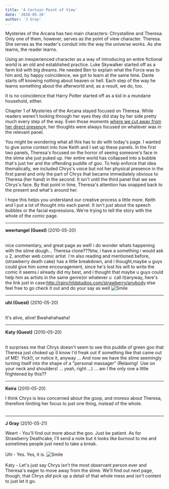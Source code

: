 ```yaml
---
title: 'A Certain Point of View'
date: '2010-05-20'
author: 'J Gray'
---
```


<style type="text/css">         </style> <p style="margin-bottom: 0in;">Mysteries of the Arcana has two main characters: Chrystalline and Theresa. Only one of them, however, serves as the point of view character. Theresa. She serves as the reader's conduit into the way the universe works. As she learns, the reader learns.  </p>  <p style="margin-bottom: 0in;">Using an inexperienced character as a way of introducing an entire fictional world is an old and established practice. Luke Skywalker started off as a farm kid with big dreams. He needed Ben to explain what the Force was to him and, by happy coincidence, we got to learn at the same time. Dante starts off knowing nothing about heaven or hell. Each step of the way he learns something about the afterworld and, as a result, we do, too.</p>  <p style="margin-bottom: 0in;">It is no coincidence that Harry Potter started off as a kid in a mundane household, either.</p>  <p style="margin-bottom: 0in;">Chapter 1 of Mysteries of the Arcana stayed focused on Theresa. While readers weren't looking through her eyes they did stay by her side pretty much every step of the way. Even those moments <a name="" target="_blank" classname="" class="" href="http://mysteriesofthearcana.com/index.php?action=comics&amp;cid=83">where we cut away from her direct presenc</a>e, her thoughts were always focused on whatever was in the relevant panel.  </p>  <p style="margin-bottom: 0in;">You might be wondering what all this has to do with today's page. I wanted to give some context into how Keith and I set up these panels. In the first two panels, Theresa's focused on the horror of seeing someone's face in the slime she just puked up. Her entire world has collapsed into a bubble that's just her and the offending puddle of goo. To help enforce that idea thematically, we included Chrys's voice but not her physical presence in the first panel and only the part of Chrys that became immediately obvious to Theresa (her hand) in the second. It isn't until the third panel that we see Chrys's face. By that point in time, Theresa's attention has snapped back to the present and what's around her.</p>  <p style="margin-bottom: 0in;">I hope this helps you understand our creative process a little more. Keith and I put a lot of thought into each panel. It isn't just about the speech bubbles or the facial expressions. We're trying to tell the story with the whole of the comic page.</p>

---
**weertangel (Guest)** (2010-05-20)

<br>nice commentary, and great page as well! i do wonder whats happening with the slime dough... Theresa clone???btw, i have a something i would ask u 2, another web comic artist &nbsp;i'm also reading and mentioned before,(strawberry death cake) has a little breakdown, and i thought,maybe u guys could give him some encouragement, since he's lost his will to write the comic it seems.i already did my best, and i thought that maybe u guys could help him as artists in the same genre(or whatever u&nbsp; call it)anyway, here's the link just in case:http://rainchildstudios.com/strawberry/anybody else feel free to go check it out and do your say as well <img src="/smilies/smile.gif" alt="Smile" border="0">

---
**uhl (Guest)** (2010-05-20)

<br> It's alive, alive! Bwahahahaaha!<br>

---
**Katy (Guest)** (2010-05-20)

<br> It surprises me that Chrys doesn't seem to see this puddle of green goo that Theresa just choked up (I know I'd freak out if something like that came out of ME! &nbsp;Yick!), or notice it, anyway ... And now we have the slime seemingly turning itself into the shape of a "personal massager" (Relaxing! &nbsp;Use on your neck and shoulders! ... yeah, right ...) ... am I the only one a little frightened by this??&nbsp;

---
**Keira** (2010-05-20)

I think Chrys is less concerned about the goop, and moreso about Theresa, therefore limiting her focus to just one thing, instead of the whole.<br><br>

---
**J Gray** (2010-05-21)

Weert - You'll find out more about the goo. Just be patient. As for Strawberry Deathcake, I'll send a note but it looks like burnout to me and sometimes people just need to take a break.<br><br>Uhl - Yes. Yes, it is. <img src="/smilies/smile.gif" alt="Smile" border="0"><br><br>Katy - Let's just say Chrys isn't the most observant person ever and Theresa's eager to move away from the slime. We'll find out next page, though, that Chrys *did* pick up a detail of that whole mess and isn't content to just let it go.<br><br><br>

